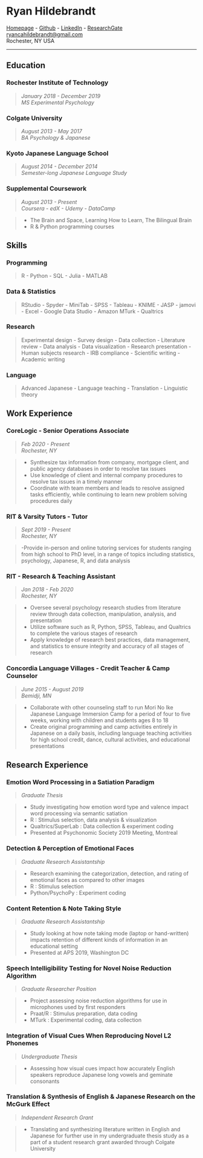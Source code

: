 # Ryan Hildebrandt

[Homepage](https://ryancahildebrandt.github.io/homepage/) - [Github](https://github.com/ryancahildebrandt) - [LinkedIn](https://linkedin.com/in/rcah) - [ResearchGate](https://researchgate.net/profile/Ryan\_Hildebrandt)<br>
ryancahildebrandt@gmail.com<br>
Rochester, NY USA<br>

---

## Education
### Rochester Institute of Technology
>*January 2018 - December 2019*<br>
>*MS Experimental Psychology*<br>

### Colgate University
>*August 2013 - May 2017*<br>
>*BA Psychology & Japanese*<br>

### Kyoto Japanese Language School
>*August 2014 - December 2014*<br>
>*Semester-long Japanese Language Study*<br>

### Supplemental Coursework
>*August 2013 - Present*<br>
>*Coursera - edX - Udemy - DataCamp*<br>

> - The Brain and Space, Learning How to Learn, The Bilingual Brain 
> - R & Python programming courses

## Skills
### Programming

> R - Python - SQL - Julia - MATLAB

### Data & Statistics

> RStudio - Spyder - MiniTab - SPSS - Tableau - KNIME - JASP - jamovi - Excel - Google Data Studio - Amazon MTurk - Qualtrics

### Research

> Experimental design - Survey design - Data collection - Literature review - Data analysis - Data visualization - Research presentation - Human subjects research - IRB compliance - Scientific writing - Academic writing

### Language

> Advanced Japanese - Language teaching - Translation - Linguistic theory 

## Work Experience
### CoreLogic - Senior Operations Associate
>*Feb 2020 - Present*<br>
>*Rochester, NY*<br>

> - Synthesize tax information from company, mortgage client, and public agency databases in order to resolve tax issues
> - Use knowledge of client and internal company procedures to resolve tax issues in a timely manner
> - Coordinate with team members and leads to resolve assigned tasks efficiently, while continuing to learn new problem solving procedures daily

### RIT & Varsity Tutors - Tutor
>*Sept 2019 - Present*<br>
>*Rochester, NY*<br>

> -Provide in-person and online tutoring services for students ranging from high school to PhD level, in a range of topics including statistics, psychology, Japanese, R, and data analysis

### RIT - Research & Teaching Assistant
>*Jan 2018 - Feb 2020*<br>
>*Rochester, NY*<br>

> - Oversee several psychology research studies from literature review through data collection, manipulation, analysis, and presentation
> - Utilize software such as R, Python, SPSS, Tableau, and Qualtrics to complete the various stages of research
> - Apply knowledge of research best practices, data management, and statistics to ensure integrity and accuracy of all stages of research

### Concordia Language Villages - Credit Teacher & Camp Counselor
>*June 2015 - August 2019*<br>
>*Bemidji, MN*<br>

> - Collaborate with other counseling staff to run Mori No Ike Japanese Language Immersion Camp for a period of four to five weeks, working with children and students ages 8 to 18
> - Create original programming and camp activities entirely in Japanese on a daily basis, including language teaching activities for high school credit, dance, cultural activities, and educational presentations

## Research Experience
### Emotion Word Processing in a Satiation Paradigm
>*Graduate Thesis*<br>

> - Study investigating how emotion word type and valence impact word processing via semantic satiation
> - R : Stimulus selection, data analysis \& visualization
> - Qualtrics/SuperLab : Data collection \& experiment coding
> - Presented at Psychonomic Society 2019 Meeting, Montreal

### Detection & Perception of Emotional Faces
>*Graduate Research Assistantship*<br>

> - Research examining the categorization, detection, and rating of emotional faces as compared to other images
> - R : Stimulus selection
> - Python/PsychoPy : Experiment coding

### Content Retention & Note Taking Style
>*Graduate Research Assistantship*<br>

> - Study looking at how note taking mode (laptop or hand-written) impacts retention of different kinds of information in an educational setting
> - Presented at APS 2019, Washington DC

### Speech Intelligibility Testing for Novel Noise Reduction Algorithm
>*Graduate Researcher Position*<br>

> - Project assessing noise reduction algorithms for use in microphones used by first responders
> - Praat/R : Stimulus preparation, data coding
> - MTurk : Experimental coding, data collection

### Integration of Visual Cues When Reproducing Novel L2 Phonemes
>*Undergraduate Thesis*<br>

> - Assessing how visual cues impact how accurately English speakers reproduce Japanese long vowels and geminate consonants

### Translation & Synthesis of English & Japanese Research on the McGurk Effect
>*Independent Research Grant*<br>

> - Translating and synthesizing literature written in English and Japanese for further use in my undergraduate thesis study as a part of a student research grant awarded through Colgate University

